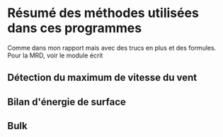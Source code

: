 # Résumé des méthodes utilisées dans ces programmes
Comme dans mon rapport mais avec des trucs en plus et des formules.   
Pour la MRD, voir le module écrit

## Détection du maximum de vitesse du vent

## Bilan d'énergie de surface

## Bulk
